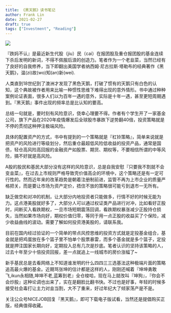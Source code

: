```yaml
---
title: 《黑天鹅》读书笔记
author: Frank Lin
date: 2021-02-27
draft: true
tags: ["Investment", "Reading"]
---
```


![](http://img3m6.ddimg.cn/72/0/27876096-1_u_1.jpg)

『跌妈不认』是最近新生代股（jiu）民（cai）在报团股及重仓报团股的基金连续下杀后发明的新词，不得不佩服后浪的创造力。笔者作为一个老韭菜，当然已经有了良好的自我修养，当下即翻出美国学者纳西姆·尼古拉斯·塔勒布的经典著作《黑天鹅》，温(zi)故(wo)知(an)新(wei).

人类直到18世纪到了澳洲才发现了黑色天鹅，打破了惯有的天鹅只有白色的认知，这个典故被作者用来比喻一种惯性思维下难得出现的意外情形。书中通过种种案例论证表面，很多人们以为百年一遇的意外，实际是十年一遇，甚至更短周期遇到。『黑天鹅』事件出现的频率总是比认知的要高。

总结一句就是，要时刻有风险意识，侥幸心理要不得。作者有个学生开了一家基金公司，旗下产品在2020年疫情爆发后全球股市暴跌下逆势翻40倍，投资策略就是不停的贯彻这种押注极端风险。

具体的配置资产的方式，书中有提到的一个策略就是『杠铃策略』，简单来说就是把资产的风险进行等级划分，然后重仓最超低风险低收益的投资产品，通常是国债，轻仓高风险高回报的金融资产如股票、期货、期权等，不要相信所谓的中等风险，搞不好就是高风险。

A股的股民和基民大部分没有这样的风险意识，总是自我安慰『只要我不割就不会变韭菜』，在过去上市规则严格导致壳价值高企的环境中，这个策略还是有一定可行性的。然而近年来的改革趋势是朝着注册制前进，监管不再为上市企业的质量严格把关，而是要让市场为资产定价，捂住不放的策略很可能亏到退市一无所有。

缺乏做空和对冲的机制，让大部分内地投资者只能做多，行情不好的时候无能为力。这点港美股就好多了，大部分人可以通过权证类产品进行对冲，比如看好正股时，间断买入看跌期权，一旦市场短期震荡回调，看跌期权暴涨减少正股持仓损失，当然如果市场向好，期权价值归零，等同于用一点正股的收益买了个保险，减少收益曲线的波动。需要了解如何投资港美股的，请联系我。

目前在国内经过验证的一个简单的带点风控思维的投资方式就是定投基金组合，基金就是把鸡蛋放在多个篮子里不怕单个股票暴雷，而多个基金就是多个篮子，定投就是押注国家长期向好，定期投入总有几次是抄底。笔者认识的坚持该策略的人，过去十年至少十倍投资回报，差一点就追上一线城市的房价涨幅了~

新手基民总是去看网络上不知道谁发明的什么四四三三选基法这种极端片面的策略追高最火爆的基金。近期骂张坤的估计都是这样的人，刚刚还喊着『坤坤勇敢飞,ikun永相随,坤坤不老,蓝筹到老』全仓梭哈，现在马上就改叫『坤狗』，『你会不会炒股』这种论调也出来了，实在是翻脸比翻书快。不过也是好事，年轻的时候多接受社会毒打让主力对韭当割，大不了重来，好过年纪大了倾家荡产是不是。

关注公众号NICEJOB回复『黑天鹅』，即可下载电子版试看，当然还是提倡购买正版，经典值得收藏。





